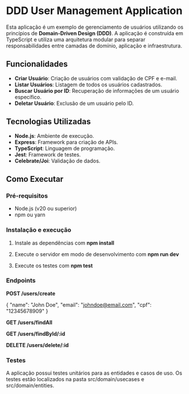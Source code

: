 # DDD User Management Application

Esta aplicação é um exemplo de gerenciamento de usuários utilizando os princípios de **Domain-Driven Design (DDD)**. A aplicação é construída em TypeScript e utiliza uma arquitetura modular para separar responsabilidades entre camadas de domínio, aplicação e infraestrutura.

## Funcionalidades

- **Criar Usuário**: Criação de usuários com validação de CPF e e-mail.
- **Listar Usuários**: Listagem de todos os usuários cadastrados.
- **Buscar Usuário por ID**: Recuperação de informações de um usuário específico.
- **Deletar Usuário**: Exclusão de um usuário pelo ID.

## Tecnologias Utilizadas

- **Node.js**: Ambiente de execução.
- **Express**: Framework para criação de APIs.
- **TypeScript**: Linguagem de programação.
- **Jest**: Framework de testes.
- **Celebrate/Joi**: Validação de dados.

## Como Executar

### Pré-requisitos

- Node.js (v20 ou superior)
- npm ou yarn

### Instalação e execução

1. Instale as dependências com **npm install**

2. Execute o servidor em modo de desenvolvimento com **npm run dev**

3. Execute os testes com  **npm test**

### Endpoints

**POST /users/create**

  {
    "name": "John Doe",
    "email": "johndoe@email.com",
    "cpf": "12345678909"
  }

**GET /users/findAll**

**GET /users/findById/:id**

**DELETE /users/delete/:id**

### Testes
 
A aplicação possui testes unitários para as entidades e casos de uso. Os testes estão localizados na pasta src/domain/usecases e src/domain/entities.